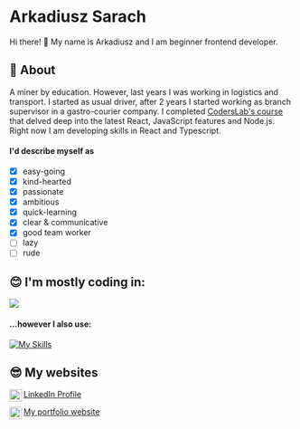 # Arkadiusz Sarach 

Hi there! :handshake:
My name is Arkadiusz and I am beginner frontend developer.

##  :wave:  About
A miner by education. However, last years I was working in logistics and transport. I started as usual driver, after 2 years I started working as branch supervisor in a gastro-courier company. I completed [CodersLab's course](https://coderslab.pl/pl/javascript-developer-react)  that delved deep into the latest React, JavaScript features and Node.js. Right now I am developing skills in React and Typescript.


#### I'd describe myself as
- [x] easy-going
- [x] kind-hearted
- [x] passionate
- [x] ambitious
- [x] quick-learning
- [x] clear & communicative
- [x] good team worker
- [ ] lazy
- [ ] rude

## :blush: I'm mostly coding in: 
<img src="https://github-readme-stats.vercel.app/api/top-langs?username=ajek1993&layout=compact"/>

#### ...however I also use:

[![My Skills](https://skillicons.dev/icons?i=html,css,sass,js,ts,react,nextjs,nodejs,firebase,npm,materialui,postman,babel,webpack,vercel,git,vscode&perline=10)](https://skillicons.dev)

## :sunglasses: My websites

[LinkedIn Profile<img align="left" alt="Arkadiusz Sarach LinkedIn" width="22px" src="https://cdn.jsdelivr.net/npm/simple-icons@v3/icons/linkedin.svg" />](https://www.linkedin.com/in/arkadiusz-sarach/)<br />

[ My portfolio website<img align="left" alt="Arkadiusz Sarach Website" width="22px" src="https://skillicons.dev/icons?i=vercel" />](https://my-portoflio-mu.vercel.app/)


